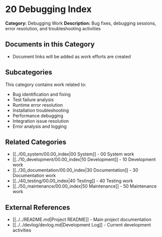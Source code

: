 # 20 Debugging Index

**Category:** Debugging Work
**Description:** Bug fixes, debugging sessions, error resolution, and troubleshooting activities

## Documents in this Category
- Document links will be added as work efforts are created

## Subcategories
This category contains work related to:
- Bug identification and fixing
- Test failure analysis
- Runtime error resolution
- Installation troubleshooting
- Performance debugging
- Integration issue resolution
- Error analysis and logging

## Related Categories
- [[../00_system/00.00_index|00 System]] - 00 System work
- [[../10_development/00.00_index|10 Development]] - 10 Development work
- [[../30_documentation/00.00_index|30 Documentation]] - 30 Documentation work
- [[../40_testing/00.00_index|40 Testing]] - 40 Testing work
- [[../50_maintenance/00.00_index|50 Maintenance]] - 50 Maintenance work

## External References
- [[../../README.md|Project README]] - Main project documentation
- [[../../devlog/devlog.md|Development Log]] - Current development activities
